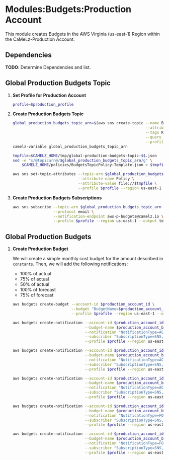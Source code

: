 # Modules:Budgets:Production Account

This module creates Budgets in the AWS Virginia (us-east-1) Region within the
CaMeLz-Production Account.

## Dependencies

**TODO**: Determine Dependencies and list.

## Global Production Budgets Topic

1. **Set Profile for Production Account**

    ```bash
    profile=$production_profile
    ```

1. **Create Production Budgets Topic**

    ```bash
    global_production_budgets_topic_arn=$(aws sns create-topic --name Budgets \
                                                               --attributes "DisplayName=CMLP Budgets" \
                                                               --tags Key=Name,Value=Production-Budgets-Topic Key=Company,Value=CaMeLz Key=Environment,Value=Production \
                                                               --query 'TopicArn' \
                                                               --profile $profile --region us-east-1 --output text)
    camelz-variable global_production_budgets_topic_arn

    tmpfile=$CAMELZ_HOME/tmp/global-production-budgets-topic-$$.json
    sed -e "s/@topicarn@/$global_production_budgets_topic_arn/g" \
        $CAMELZ_HOME/policies/BudgetsTopicPolicy-Template.json > $tmpfile

    aws sns set-topic-attributes --topic-arn $global_production_budgets_topic_arn \
                                 --attribute-name Policy \
                                 --attribute-value file://$tmpfile \
                                 --profile $profile --region us-east-1
    ```

1. **Create Production Budgets Subscriptions**

    ```bash
    aws sns subscribe --topic-arn $global_production_budgets_topic_arn \
                      --protocol email \
                      --notification-endpoint aws-p-budgets@camelz.io \
                      --profile $profile --region us-east-1 --output text
    ```

## Global Production Budgets

1. **Create Production Budget**

    We will create a simple monthly cost budget for the amount described in `constants`. Then, we will add the following
    notifications:

    - 100% of actual
    - 75% of actual
    - 50% of actual
    - 100% of forecast
    - 75% of forecast

    ```bash
    aws budgets create-budget --account-id $production_account_id \
                              --budget "BudgetName=$production_account_budget_name,BudgetType=COST,TimeUnit=MONTHLY,BudgetLimit={Amount=$production_account_budget_amount,Unit=USD}" \
                              --profile $profile --region us-east-1 --output text

    aws budgets create-notification --account-id $production_account_id \
                                    --budget-name $production_account_budget_name \
                                    --notification "NotificationType=ACTUAL,ComparisonOperator=GREATER_THAN,Threshold=100,ThresholdType=PERCENTAGE" \
                                    --subscriber "SubscriptionType=SNS,Address=$global_production_budgets_topic_arn" \
                                    --profile $profile --region us-east-1 --output text

    aws budgets create-notification --account-id $production_account_id \
                                    --budget-name $production_account_budget_name \
                                    --notification "NotificationType=ACTUAL,ComparisonOperator=GREATER_THAN,Threshold=75,ThresholdType=PERCENTAGE" \
                                    --subscriber "SubscriptionType=SNS,Address=$global_production_budgets_topic_arn" \
                                    --profile $profile --region us-east-1 --output text

    aws budgets create-notification --account-id $production_account_id \
                                    --budget-name $production_account_budget_name \
                                    --notification "NotificationType=ACTUAL,ComparisonOperator=GREATER_THAN,Threshold=50,ThresholdType=PERCENTAGE" \
                                    --subscriber "SubscriptionType=SNS,Address=$global_production_budgets_topic_arn" \
                                    --profile $profile --region us-east-1 --output text

    aws budgets create-notification --account-id $production_account_id \
                                    --budget-name $production_account_budget_name \
                                    --notification "NotificationType=FORECASTED,ComparisonOperator=GREATER_THAN,Threshold=100,ThresholdType=PERCENTAGE" \
                                    --subscriber "SubscriptionType=SNS,Address=$global_production_budgets_topic_arn" \
                                    --profile $profile --region us-east-1 --output text

    aws budgets create-notification --account-id $production_account_id \
                                    --budget-name $production_account_budget_name \
                                    --notification "NotificationType=FORECASTED,ComparisonOperator=GREATER_THAN,Threshold=75,ThresholdType=PERCENTAGE" \
                                    --subscriber "SubscriptionType=SNS,Address=$global_production_budgets_topic_arn" \
                                    --profile $profile --region us-east-1 --output text
    ```

